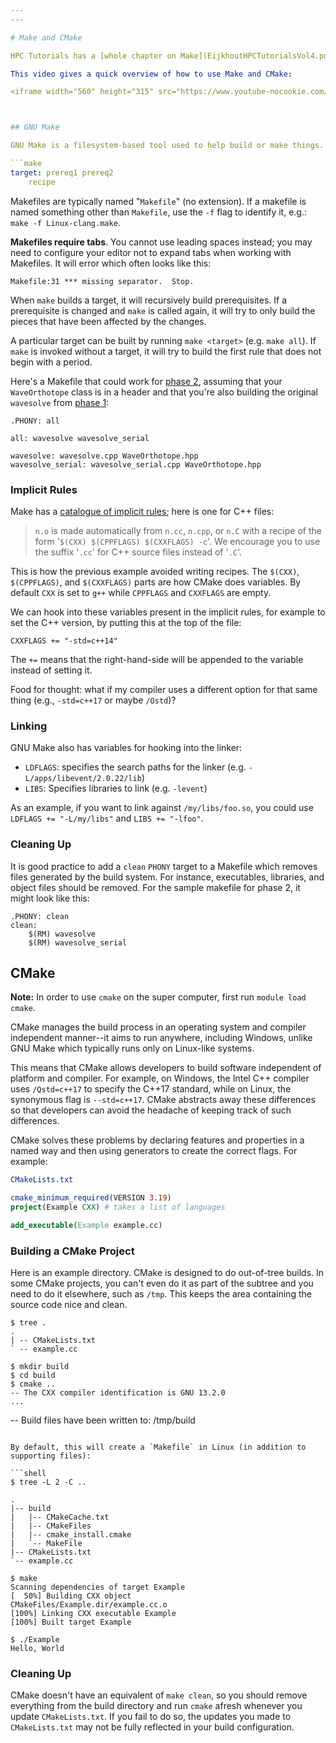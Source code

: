 ```yaml
---
---

# Make and CMake

HPC Tutorials has a [whole chapter on Make](EijkhoutHPCTutorialsVol4.pdf#chapter.3) and [another on CMake](EijkhoutHPCTutorialsVol4.pdf#chapter.4); use them as references if you have syntax questions or would like to go deeper.

This video gives a quick overview of how to use Make and CMake:

<iframe width="560" height="315" src="https://www.youtube-nocookie.com/embed/BpRaGbyZWSU?si=5P7x-ER1eKQASQ__" title="YouTube video player" frameborder="0" allow="accelerometer; autoplay; clipboard-write; encrypted-media; gyroscope; picture-in-picture; web-share" allowfullscreen></iframe>



## GNU Make

GNU Make is a filesystem-based tool used to help build or make things. A makefile is a set of rules. Each rule specifies a target, its prerequisites, and the recipes, which are the instructions on how to build the target.

```make
target: prereq1 prereq2
    recipe
```

Makefiles are typically named "`Makefile`" (no extension). If a makefile is named something other than `Makefile`, use the `-f` flag to identify it, e.g.: `make -f Linux-clang.make`.

**Makefiles require tabs**. You cannot use leading spaces instead; you may need to configure your editor not to expand tabs when working with Makefiles. It will error which often looks like this:

```
Makefile:31 *** missing separator.  Stop.
```

When `make` builds a target, it will recursively build prerequisites. If a prerequisite is changed and `make` is called again, it will try to only build the pieces that have been affected by the changes.

A particular target can be built by running `make <target>` (e.g. `make all`). If `make` is invoked without a target, it will try to build the first rule that does not begin with a period.

Here's a Makefile that could work for [phase 2](../project/phase2.md), assuming that your `WaveOrthotope` class is in a header and that you're also building the original `wavesolve` from [phase 1](../project/phase1.md):

```make
.PHONY: all

all: wavesolve wavesolve_serial

wavesolve: wavesolve.cpp WaveOrthotope.hpp
wavesolve_serial: wavesolve_serial.cpp WaveOrthotope.hpp
```

### Implicit Rules

Make has a [catalogue of implicit rules](https://www.gnu.org/software/make/manual/html_node/Catalogue-of-Rules.html#Catalogue-of-Rules); here is one for C++ files:

> `n.o` is made automatically from `n.cc`, `n.cpp`, or `n.C` with a recipe of the form '`$(CXX) $(CPPFLAGS) $(CXXFLAGS) -c`'. We encourage you to use the suffix '`.cc`' for C++ source files instead of '`.C`'.

This is how the previous example avoided writing recipes. The `$(CXX)`, `$(CPPFLAGS)`, and `$(CXXFLAGS)` parts are how CMake does variables. By default `CXX` is set to `g++` while `CPPFLAGS` and `CXXFLAGS` are empty.

We can hook into these variables present in the implicit rules, for example to set the C++ version, by putting this at the top of the file:

```make
CXXFLAGS += "-std=c++14"
```

The `+=` means that the right-hand-side will be appended to the variable instead of setting it. 

Food for thought: what if my compiler uses a different option for that same thing (e.g., `-std=c++17` or maybe `/Ostd`)?

### Linking

GNU Make also has variables for hooking into the linker:

- `LDFLAGS`: specifies the search paths for the linker (e.g. `-L/apps/libevent/2.0.22/lib`)
- `LIBS`: Specifies libraries to link (e.g. `-levent`)

 As an example, if you want to link against `/my/libs/foo.so`, you could use `LDFLAGS += "-L/my/libs"` and `LIBS += "-lfoo"`.

### Cleaning Up

It is good practice to add a `clean` `PHONY` target to a Makefile which removes files generated by the build system. For instance, executables, libraries, and object files should be removed. For the sample makefile for phase 2, it might look like this:

```make
.PHONY: clean
clean:
    $(RM) wavesolve
    $(RM) wavesolve_serial
```



## CMake

**Note:** In order to use `cmake` on the super computer, first run `module load cmake`.

CMake manages the build process in an operating system and compiler independent manner--it aims to run anywhere, including Windows, unlike GNU Make which typically runs only on Linux-like systems.

This means that CMake allows developers to build software independent of platform and compiler. For example, on Windows, the Intel C++ compiler uses `/Qstd=c++17` to specify the C++17 standard, while on Linux, the synonymous flag is `--std=c++17`. CMake abstracts away these differences so that developers can avoid the headache of keeping track of such differences. 

CMake solves these problems by declaring features and properties in a named way and then using generators to create the correct flags. For example:

```cmake
CMakeLists.txt

cmake_minimum_required(VERSION 3.19)
project(Example CXX) # takes a list of languages

add_executable(Example example.cc)
```

### Building a CMake Project

Here is an example directory. CMake is designed to do out-of-tree builds. In some CMake projects, you can't even do it as part of the subtree and you need to do it elsewhere, such as `/tmp`. This keeps the area containing the source code nice and clean.

```shell
$ tree .
.
| -- CMakeLists.txt
` -- example.cc

$ mkdir build
$ cd build
$ cmake ..
-- The CXX compiler identification is GNU 13.2.0
...
```

-- Build files have been written to: /tmp/build
```

By default, this will create a `Makefile` in Linux (in addition to supporting files):

```shell
$ tree -L 2 -C ..

.
|-- build
|   |-- CMakeCache.txt
|   |-- CMakeFiles
|   |-- cmake_install.cmake
|   `-- MakeFile
|-- CMakeLists.txt
`-- example.cc

$ make
Scanning dependencies of target Example
[  50%] Building CXX object
CMakeFiles/Example.dir/example.cc.o
[100%] Linking CXX executable Example
[100%] Built target Example

$ ./Example
Hello, World
```

### Cleaning Up

CMake doesn't have an equivalent of `make clean`, so you should remove everything from the build directory and run `cmake` afresh whenever you update `CMakeLists.txt`. If you fail to do so, the updates you made to `CMakeLists.txt` may not be fully reflected in your build configuration.
